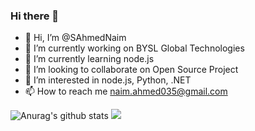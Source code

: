 ### Hi there 👋

<!--
**SAhmedNaim/SAhmedNaim** is a ✨ _special_ ✨ repository because its `README.md` (this file) appears on your GitHub profile.

Here are some ideas to get you started:

- 🔭 I’m currently working on ...
- 🌱 I’m currently learning ...
- 👯 I’m looking to collaborate on ...
- 🤔 I’m looking for help with ...
- 💬 Ask me about ...
- 📫 How to reach me: ...
- 😄 Pronouns: ...
- ⚡ Fun fact: ...
-->

- 👋 Hi, I’m @SAhmedNaim
- 🔭 I’m currently working on BYSL Global Technologies
- 🌱 I’m currently learning node.js
- 💞️ I’m looking to collaborate on Open Source Project
- 👀 I’m interested in node.js, Python, .NET 
- 📫 How to reach me naim.ahmed035@gmail.com


![Anurag's github stats](https://github-readme-stats.vercel.app/api?username=sahmednaim&count_private=true&show_icons=true&theme=radical)
![](https://komarev.com/ghpvc/?username=sh6210&color=brightgreen)
